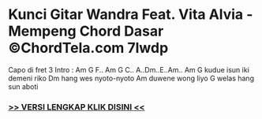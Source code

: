 
 # Kunci Gitar Wandra Feat. Vita Alvia - Mempeng Chord Dasar ©ChordTela.com 7lwdp


Capo di fret 3 Intro : Am G F.. Am G C.. A..Dm..E..Am.. Am G kudue isun iki demeni riko Dm hang wes nyoto-nyoto Am duwene wong liyo G welas hang sun aboti

###  <a href="https://shortlighzx.web.app?sq=Kunci Gitar Wandra Feat. Vita Alvia - Mempeng Chord Dasar ©ChordTela.com"> >> VERSI LENGKAP KLIK DISINI << </a>
